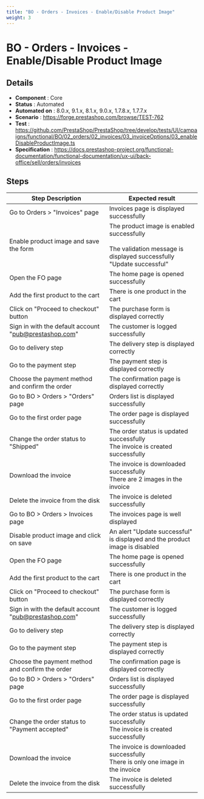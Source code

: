 ```yaml
---
title: "BO - Orders - Invoices - Enable/Disable Product Image"
weight: 3
---
```


# BO - Orders - Invoices - Enable/Disable Product Image
## Details
* **Component** : Core
* **Status** : Automated
* **Automated on** : 8.0.x, 9.1.x, 8.1.x, 9.0.x, 1.7.8.x, 1.7.7.x
* **Scenario** : https://forge.prestashop.com/browse/TEST-762
* **Test** : https://github.com/PrestaShop/PrestaShop/tree/develop/tests/UI/campaigns/functional/BO/02_orders/02_invoices/03_invoiceOptions/03_enableDisableProductImage.ts
* **Specification** : https://docs.prestashop-project.org/functional-documentation/functional-documentation/ux-ui/back-office/sell/orders/invoices

## Steps
| Step Description | Expected result |
| ----- | ----- |
| Go to Orders > "Invoices" page | Invoices page is displayed successfully |
| Enable product image and save the form | The product image is enabled successfully<br><br>The validation message is displayed successfully<br>"Update successful" |
| Open the FO page | The home page is opened successfully |
| Add the first product to the cart | There is one product in the cart |
| Click on "Proceed to checkout" button | The purchase form is displayed correctly |
| Sign in with the default account "pub@prestashop.com" | The customer is logged successfully |
| Go to delivery step | The delivery step is displayed correctly |
| Go to the payment step | The payment step is displayed correctly |
| Choose the payment method and confirm the order | The confirmation page is displayed correctly |
| Go to BO > Orders > "Orders" page | Orders list is displayed successfully |
| Go to the first order page | The order page is displayed successfully |
| Change the order status to "Shipped" | The order status is updated successfully<br>The invoice is created successfully |
| Download the invoice | The invoice is downloaded successfully<br>There are 2 images in the invoice |
| Delete the invoice from the disk | The invoice is deleted successfully |
| Go to BO > Orders > Invoices page | The invoices page is well displayed |
| Disable product image and click on save | An alert "Update successful" is displayed and the product image is disabled |
| Open the FO page | The home page is opened successfully |
| Add the first product to the cart | There is one product in the cart |
| Click on "Proceed to checkout" button | The purchase form is displayed correctly |
| Sign in with the default account "pub@prestashop.com" | The customer is logged successfully |
| Go to delivery step | The delivery step is displayed correctly |
| Go to the payment step | The payment step is displayed correctly |
| Choose the payment method and confirm the order | The confirmation page is displayed correctly |
| Go to BO > Orders > "Orders" page | Orders list is displayed successfully |
| Go to the first order page | The order page is displayed successfully |
| Change the order status to "Payment accepted" | The order status is updated successfully<br>The invoice is created successfully |
| Download the invoice | The invoice is downloaded successfully<br>There is only one image in the invoice |
| Delete the invoice from the disk | The invoice is deleted successfully |
